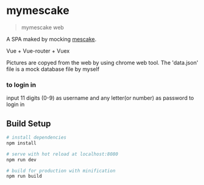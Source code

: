 # mymescake

> mymescake web

A SPA maked by mocking  [mescake](http://www.mescake.com). 

Vue + Vue-router + Vuex

Pictures are copyed from the web by using chrome web tool. The 'data.json' file is a mock database file by myself

### to login in

input 11 digits (0-9) as username and any letter(or number) as password to login in

## Build Setup

``` bash
# install dependencies
npm install

# serve with hot reload at localhost:8080
npm run dev

# build for production with minification
npm run build

